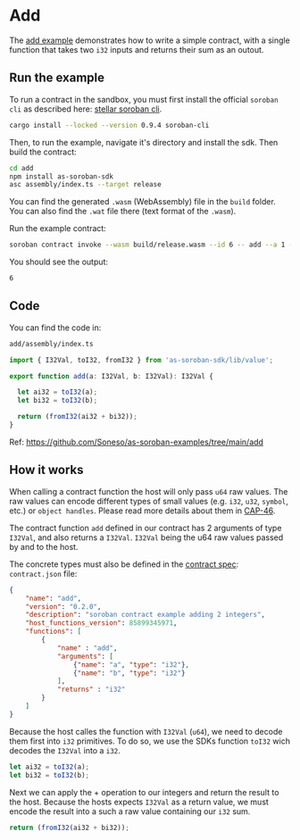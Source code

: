 # Add

The [add example](https://github.com/Soneso/as-soroban-examples/tree/main/add) demonstrates how to write a simple contract, with a single function that takes two `i32` inputs and returns their sum as an outout.


## Run the example

To run a contract in the sandbox, you must first install the official ```soroban cli``` as described here: [stellar soroban cli](https://github.com/stellar/soroban-cli).

```sh
cargo install --locked --version 0.9.4 soroban-cli
```

Then, to run the example, navigate it's directory and install the sdk. Then build the contract:

```sh
cd add
npm install as-soroban-sdk
asc assembly/index.ts --target release
```

You can find the generated ```.wasm``` (WebAssembly) file in the ```build``` folder. You can also find the ```.wat``` file there (text format of the ```.wasm```).

Run the example contract:

```sh
soroban contract invoke --wasm build/release.wasm --id 6 -- add --a 1 --b 5
```

You should see the output:
```sh
6
```

## Code

You can find the code in:

```sh
add/assembly/index.ts
```

```typescript
import { I32Val, toI32, fromI32 } from 'as-soroban-sdk/lib/value';

export function add(a: I32Val, b: I32Val): I32Val {

  let ai32 = toI32(a);
  let bi32 = toI32(b);

  return (fromI32(ai32 + bi32));
}
```

Ref: https://github.com/Soneso/as-soroban-examples/tree/main/add

## How it works

When calling a contract function the host will only pass `u64` raw values. The raw values can encode different types of small values (e.g. `i32`, `u32`, `symbol`, etc.) or `object handles`. Please read more details about them in [CAP-46](https://github.com/stellar/stellar-protocol/blob/master/core/cap-0046.md#host-value-type).

The contract function `add` defined in our contract has 2 arguments of type `I32Val`, and also returns a `I32Val`. `I32Val` being the u64 raw values passed by and to the host.

The concrete types must also be defined in the [contract spec](https://github.com/Soneso/as-soroban-sdk#understanding-contract-metadata): `contract.json` file:

```json
{
    "name": "add",
    "version": "0.2.0",
    "description": "soroban contract example adding 2 integers",
    "host_functions_version": 85899345971,
    "functions": [
        {
            "name" : "add",
            "arguments": [
                {"name": "a", "type": "i32"},
                {"name": "b", "type": "i32"}
            ],
            "returns" : "i32"
        }
    ]
}
```

Because the host calles the function with `I32Val` (`u64`), we need to decode them first into `i32` primitives. To do so, we use the
SDKs function `toI32` wich decodes the `I32Val` into a `i32`.

```typescript
let ai32 = toI32(a);
let bi32 = toI32(b);
```

Next we can apply the + operation to our integers and return the result to the host. Because the hosts expects `I32Val` as a return value, we must encode the result into a such a raw value containing our `i32` sum.

```typescript
return (fromI32(ai32 + bi32));
```

